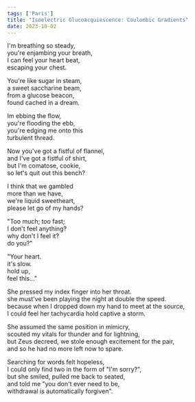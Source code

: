```yaml
---
tags: ['Paris']
title: "Isoelectric Glucoacquiescence: Coulombic Gradients"
date: 2023-10-02
---
```


I'm breathing so steady,  
you're enjambing your breath,  
I can feel your heart beat,  
escaping your chest.

You're like sugar in steam,  
a sweet saccharine beam,  
from a glucose beacon,  
found cached in a dream.

Im ebbing the flow,  
you're flooding the ebb,  
you're edging me onto this  
turbulent thread.

Now you've got a fistful of flannel,  
and I've got a fistful of shirt,  
but I'm comatose, cookie,  
so let's quit out this bench?

I think that we gambled  
more than we have,  
we're liquid sweetheart,  
please let go of my hands?

"Too much; too fast;  
I don't feel anything?  
why don't I feel it?  
do you?"

"Your heart.  
it's slow.  
hold up,  
feel this..."

She pressed my index finger into her throat.  
she must've been playing the night at double the speed.  
because when I dropped down my hand to meet at the source,  
I could feel her tachycardia hold captive a storm.

She assumed the same position in mimicry,  
scouted my vitals for thunder and for lightning,  
but Zeus decreed, we stole enough excitement for the pair,  
and so he had no more left now to spare.

Searching for words felt hopeless,  
I could only find two in the form of "I'm sorry?",  
but she smiled, pulled me back to seated,  
and told me "you don't ever need to be,  
withdrawal is automatically forgiven".
